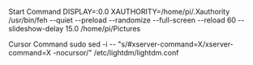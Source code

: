 Start Command
DISPLAY=:0.0 XAUTHORITY=/home/pi/.Xauthority /usr/bin/feh --quiet --preload --randomize --full-screen --reload 60 --slideshow-delay 15.0 /home/pi/Pictures

Cursor Command
sudo sed -i -- "s/#xserver-command=X/xserver-command=X -nocursor/" /etc/lightdm/lightdm.conf

